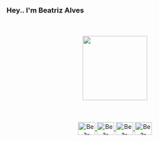 ### Hey.. I'm Beatriz Alves

<br>
<br>
<div align="center">
  
</div>
<div align="center">
  <a href="https://github.com/bialvs">
  <img height="150px" src="https://github-readme-stats.vercel.app/api/top-langs/?username=bialvs&layout=compact&langs_count=7&theme=tokyonight"/>
</div>
  <br>
  <br>
<div style="display: inline_block" align="center"><br>
  <img align="center" alt="Bea-Java" height="30" width="40" src="https://cdn.jsdelivr.net/gh/devicons/devicon/icons/java/java-original.svg">
  <img align="center" alt="Bea-Flutter" height="30" width="40" src="https://cdn.jsdelivr.net/gh/devicons/devicon/icons/flutter/flutter-original.svg">
  <img align="center" alt="Bea-Android-Studio" height="30" width="40" src="https://cdn.jsdelivr.net/gh/devicons/devicon/icons/androidstudio/androidstudio-original.svg">
   <img align="center" alt="Bea-Dart" height="30" width="40" src="https://cdn.jsdelivr.net/gh/devicons/devicon/icons/dart/dart-plain-wordmark.svg" >
</div>

  
          
